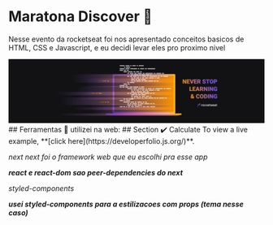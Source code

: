 # Maratona Discover 👾

<p aling="center">Nesse evento da rocketseat foi nos apresentado conceitos basicos de HTML, CSS e Javascript, e eu decidi levar eles pro proximo nivel</p>
<img src="https://github.com/Gustavo-Henrique-br/maratonaDiscover/blob/master/github/neverstoplearningHeader.png?raw=true">
## Ferramentas 🔧
utilizei na web:
## Section
✔️ Calculate
To view a live example, **[click here](https://developerfolio.js.org/)**.
<tr>
<p><i>next next foi o framework web que eu escolhi pra esse app

<b>react e react-dom sao peer-dependencies do next</b>

styled-components

<b>usei styled-components para a estilizacoes com props (tema nesse caso)</b></i><p>
